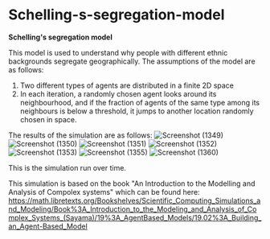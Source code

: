 # Schelling-s-segregation-model

**Schelling's segregation model**  

This model is used to understand why people with different ethnic backgrounds segregate geographically. The assumptions of the model are as follows:  
1. Two different types of agents are distributed in a finite 2D space
2. In each iteration, a randomly chosen agent looks around its neighbourhood, and if the fraction of agents of the same type among its neighbours is below a threshold, it jumps to another location randomly chosen in space.

The results of the simulation are as follows:
![Screenshot (1349)](https://user-images.githubusercontent.com/56737677/188334109-7676ac48-e5e9-4d65-a56a-ae3c8dee5e98.png)
![Screenshot (1350)](https://user-images.githubusercontent.com/56737677/188334118-229bdc7c-b37c-41dc-9020-c4595da262f4.png)
![Screenshot (1351)](https://user-images.githubusercontent.com/56737677/188334127-e4fa4e97-34bd-42bf-a613-f17e71b20ab8.png)
![Screenshot (1352)](https://user-images.githubusercontent.com/56737677/188334136-6cc79936-cc9b-4331-9586-4f51e04839c6.png)
![Screenshot (1353)](https://user-images.githubusercontent.com/56737677/188334147-55cf4804-ad00-477a-b4b7-3bebca59b122.png)
![Screenshot (1355)](https://user-images.githubusercontent.com/56737677/188334162-7e7b5e98-2cca-4711-b439-9301461f6b44.png)
![Screenshot (1360)](https://user-images.githubusercontent.com/56737677/188334177-32b1eaf8-d3d9-48be-bccb-cb9bd8402bff.png)

This is the simulation run over time. 

This simulation is based on the book "An Introduction to the Modelling and Analysis of Compolex systems" which can be found here:
https://math.libretexts.org/Bookshelves/Scientific_Computing_Simulations_and_Modeling/Book%3A_Introduction_to_the_Modeling_and_Analysis_of_Complex_Systems_(Sayama)/19%3A_AgentBased_Models/19.02%3A_Building_an_Agent-Based_Model

